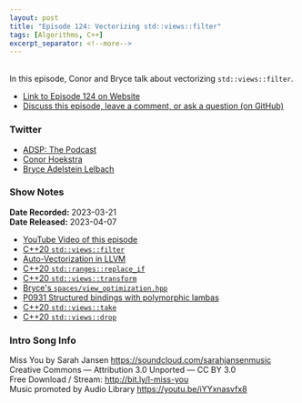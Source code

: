 ```yaml
---
layout: post
title: "Episode 124: Vectorizing std::views::filter"
tags: [Algorithms, C++]
excerpt_separator: <!--more-->
---
```


<div id="buzzsprout-player-12607163"></div><script src="https://www.buzzsprout.com/1501960/12607163-episode-124-vectorizing-std-views-filter.js?container_id=buzzsprout-player-12607163&player=small" type="text/javascript" charset="utf-8"></script>

<br>In this episode, Conor and Bryce talk about vectorizing `std::views::filter`.
 
<!--more-->

* [Link to Episode 124 on Website](https://adspthepodcast.com/2023/04/07/Episode-124.html)
* [Discuss this episode, leave a comment, or ask a question (on GitHub)](https://github.com/codereport/adsp2/discussions/15)

### Twitter
 
* [ADSP: The Podcast](https://twitter.com/adspthepodcast)
* [Conor Hoekstra](https://twitter.com/code_report)
* [Bryce Adelstein Lelbach](https://twitter.com/blelbach)

### Show Notes
 
**Date Recorded:** 2023-03-21 <br>
**Date Released:** 2023-04-07

* [YouTube Video of this episode](https://youtu.be/m-I5OMGNm5U)
* [C++20 `std::views::filter`](https://en.cppreference.com/w/cpp/ranges/filter_view)
* [Auto-Vectorization in LLVM](https://llvm.org/docs/Vectorizers.html)
* [C++20 `std::ranges::replace_if`](https://en.cppreference.com/w/cpp/algorithm/ranges/replace)
* [C++20 `std::views::transform`](https://en.cppreference.com/w/cpp/ranges/transform_view)
* [Bryce's `spaces/view_optimization.hpp`](https://github.com/brycelelbach/spaces/blob/main/include/spaces/view_optimization.hpp)
* [P0931 Structured bindings with polymorphic lambas](https://www.open-std.org/jtc1/sc22/wg21/docs/papers/2018/p0931r0.pdf)
* [C++20 `std::views::take`](https://en.cppreference.com/w/cpp/ranges/take_view)
* [C++20 `std::views::drop`](https://en.cppreference.com/w/cpp/ranges/drop_view)

### Intro Song Info
 
Miss You by Sarah Jansen https://soundcloud.com/sarahjansenmusic<br>
Creative Commons — Attribution 3.0 Unported — CC BY 3.0<br>
Free Download / Stream: http://bit.ly/l-miss-you<br>
Music promoted by Audio Library https://youtu.be/iYYxnasvfx8<br>
